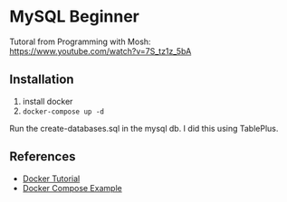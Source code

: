 # MySQL Beginner

Tutoral from Programming with Mosh:  
https://www.youtube.com/watch?v=7S_tz1z_5bA

## Installation

1. install docker
2. `docker-compose up -d`

Run the create-databases.sql in the mysql db. I did this using TablePlus.

## References

- [Docker Tutorial](https://www.youtube.com/watch?v=kOrGN36ViaU)
- [Docker Compose Example](https://riptutorial.com/mysql/example/15570/simple-example-with-docker-compose)
